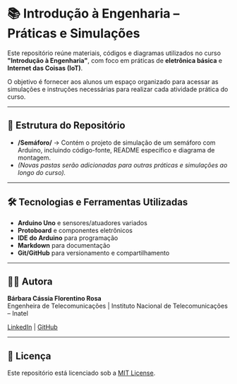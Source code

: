 # 📚 Introdução à Engenharia – Práticas e Simulações

Este repositório reúne materiais, códigos e diagramas utilizados no curso **"Introdução à Engenharia"**, com foco em práticas de **eletrônica básica** e **Internet das Coisas (IoT)**.

O objetivo é fornecer aos alunos um espaço organizado para acessar as simulações e instruções necessárias para realizar cada atividade prática do curso.

---

## 📂 Estrutura do Repositório

- **/Semáforo/** → Contém o projeto de simulação de um semáforo com Arduino, incluindo código-fonte, README específico e diagrama de montagem.
- *(Novas pastas serão adicionadas para outras práticas e simulações ao longo do curso).*

---

## 🛠 Tecnologias e Ferramentas Utilizadas
- **Arduino Uno** e sensores/atuadores variados
- **Protoboard** e componentes eletrônicos
- **IDE do Arduino** para programação
- **Markdown** para documentação
- **Git/GitHub** para versionamento e compartilhamento

---

## 👩‍💻 Autora
**Bárbara Cássia Florentino Rosa**  
Engenheira de Telecomunicações | Instituto Nacional de Telecomunicações – Inatel

[LinkedIn](https://www.linkedin.com/in/bárbara-cássia-florentino-rosa) | [GitHub](https://github.com/barbara-rosa05)

---

## 📜 Licença
Este repositório está licenciado sob a [MIT License](./LICENSE).
